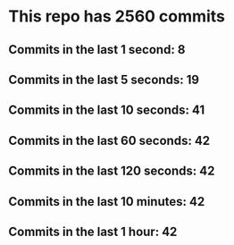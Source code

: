 # This repo has 2560 commits

## Commits in the last 1 second: 8
## Commits in the last 5 seconds: 19
## Commits in the last 10 seconds: 41
## Commits in the last 60 seconds: 42
## Commits in the last 120 seconds: 42
## Commits in the last 10 minutes: 42
## Commits in the last 1 hour: 42
